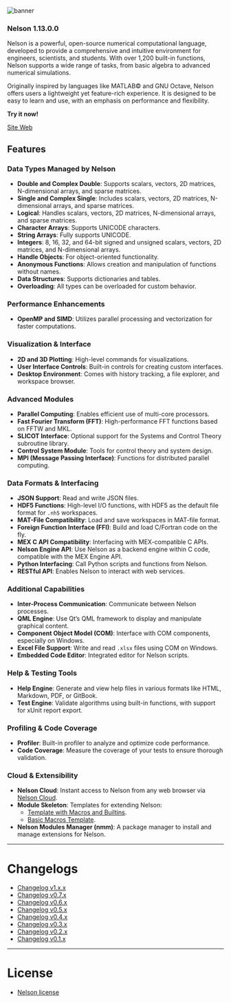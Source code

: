![banner](banner_homepage.png)

### Nelson 1.13.0.0

Nelson is a powerful, open-source numerical computational language, developed to provide a comprehensive and intuitive environment for engineers, scientists, and students. With over 1,200 built-in functions, Nelson supports a wide range of tasks, from basic algebra to advanced numerical simulations.

Originally inspired by languages like MATLAB© and GNU Octave, Nelson offers users a lightweight yet feature-rich experience. It is designed to be easy to learn and use, with an emphasis on performance and flexibility.

**Try it now!**

[Site Web](https://nelson-lang.github.io/nelson-website/)

## Features

### Data Types Managed by Nelson

- **Double and Complex Double**: Supports scalars, vectors, 2D matrices, N-dimensional arrays, and sparse matrices.
- **Single and Complex Single**: Includes scalars, vectors, 2D matrices, N-dimensional arrays, and sparse matrices.
- **Logical**: Handles scalars, vectors, 2D matrices, N-dimensional arrays, and sparse matrices.
- **Character Arrays**: Supports UNICODE characters.
- **String Arrays**: Fully supports UNICODE.
- **Integers**: 8, 16, 32, and 64-bit signed and unsigned scalars, vectors, 2D matrices, and N-dimensional arrays.
- **Handle Objects**: For object-oriented functionality.
- **Anonymous Functions**: Allows creation and manipulation of functions without names.
- **Data Structures**: Supports dictionaries and tables.
- **Overloading**: All types can be overloaded for custom behavior.

### Performance Enhancements

- **OpenMP and SIMD**: Utilizes parallel processing and vectorization for faster computations.

### Visualization & Interface

- **2D and 3D Plotting**: High-level commands for visualizations.
- **User Interface Controls**: Built-in controls for creating custom interfaces.
- **Desktop Environment**: Comes with history tracking, a file explorer, and workspace browser.

### Advanced Modules

- **Parallel Computing**: Enables efficient use of multi-core processors.
- **Fast Fourier Transform (FFT)**: High-performance FFT functions based on FFTW and MKL.
- **SLICOT Interface**: Optional support for the Systems and Control Theory subroutine library.
- **Control System Module**: Tools for control theory and system design.
- **MPI (Message Passing Interface)**: Functions for distributed parallel computing.

### Data Formats & Interfacing

- **JSON Support**: Read and write JSON files.
- **HDF5 Functions**: High-level I/O functions, with HDF5 as the default file format for `.nh5` workspaces.
- **MAT-File Compatibility**: Load and save workspaces in MAT-file format.
- **Foreign Function Interface (FFI)**: Build and load C/Fortran code on the fly.
- **MEX C API Compatibility**: Interfacing with MEX-compatible C APIs.
- **Nelson Engine API**: Use Nelson as a backend engine within C code, compatible with the MEX Engine API.
- **Python Interfacing**: Call Python scripts and functions from Nelson.
- **RESTful API**: Enables Nelson to interact with web services.

### Additional Capabilities

- **Inter-Process Communication**: Communicate between Nelson processes.
- **QML Engine**: Use Qt’s QML framework to display and manipulate graphical content.
- **Component Object Model (COM)**: Interface with COM components, especially on Windows.
- **Excel File Support**: Write and read `.xlsx` files using COM on Windows.
- **Embedded Code Editor**: Integrated editor for Nelson scripts.

### Help & Testing Tools

- **Help Engine**: Generate and view help files in various formats like HTML, Markdown, PDF, or GitBook.
- **Test Engine**: Validate algorithms using built-in functions, with support for xUnit report export.

### Profiling & Code Coverage

- **Profiler**: Built-in profiler to analyze and optimize code performance.
- **Code Coverage**: Measure the coverage of your tests to ensure thorough validation.

### Cloud & Extensibility

- **Nelson Cloud**: Instant access to Nelson from any web browser via [Nelson Cloud](https://www.npmjs.com/package/nelson-cloud).
- **Module Skeleton**: Templates for extending Nelson:
  - [Template with Macros and Builtins](https://github.com/nelson-lang/module_skeleton).
  - [Basic Macros Template](https://github.com/nelson-lang/module_skeleton_basic).
- **Nelson Modules Manager (nmm)**: A package manager to install and manage extensions for Nelson.

---

# Changelogs

- [Changelog v1.x.x](CHANGELOG.md)
- [Changelog v0.7.x](CHANGELOG-0.7.x.md)
- [Changelog v0.6.x](CHANGELOG-0.6.x.md)
- [Changelog v0.5.x](CHANGELOG-0.5.x.md)
- [Changelog v0.4.x](CHANGELOG-0.4.x.md)
- [Changelog v0.3.x](CHANGELOG-0.3.x.md)
- [Changelog v0.2.x](CHANGELOG-0.2.x.md)
- [Changelog v0.1.x](CHANGELOG-0.1.x.md)

---

# License

- [Nelson license](license.md)

